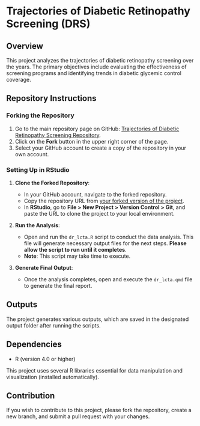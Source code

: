 # Trajectories of Diabetic Retinopathy Screening (DRS)

## Overview

This project analyzes the trajectories of diabetic retinopathy screening over the years. The primary objectives include evaluating the effectiveness of screening programs and identifying trends in diabetic glycemic control coverage.

## Repository Instructions

### Forking the Repository

1. Go to the main repository page on GitHub: [Trajectories of Diabetic Retinopathy Screening Repository](https://github.com/Rolo-Silva/dr_lcta.git).
2. Click on the **Fork** button in the upper right corner of the page.
3. Select your GitHub account to create a copy of the repository in your own account.

### Setting Up in RStudio

1. **Clone the Forked Repository**:
   - In your GitHub account, navigate to the forked repository.
   - Copy the repository URL from [your forked version of the project](https://github.com/Rolo-Silva/dr_lcta.git).
   - In **RStudio**, go to **File > New Project > Version Control > Git**, and paste the URL to clone the project to your local environment.

2. **Run the Analysis**:
   - Open and run the `dr_lcta.R` script to conduct the data analysis. This file will generate necessary output files for the next steps. **Please allow the script to run until it completes**.
   - **Note**: This script may take time to execute.

3. **Generate Final Output**:
   - Once the analysis completes, open and execute the `dr_lcta.qmd` file to generate the final report.

## Outputs

The project generates various outputs, which are saved in the designated output folder after running the scripts.

## Dependencies

- R (version 4.0 or higher)

This project uses several R libraries essential for data manipulation and visualization (installed automatically).

## Contribution

If you wish to contribute to this project, please fork the repository, create a new branch, and submit a pull request with your changes.



